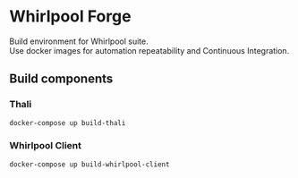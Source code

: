 # Whirlpool Forge

Build environment for Whirlpool suite.  
Use docker images for automation repeatability and Continuous Integration.

## Build components

### Thali

```bash
docker-compose up build-thali
```

### Whirlpool Client

```bash
docker-compose up build-whirlpool-client
```
